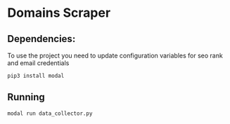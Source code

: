 # Domains Scraper

## Dependencies:
To use the project you need to update configuration variables for seo rank and email credentials

`pip3 install modal`

## Running
`modal run data_collector.py`
